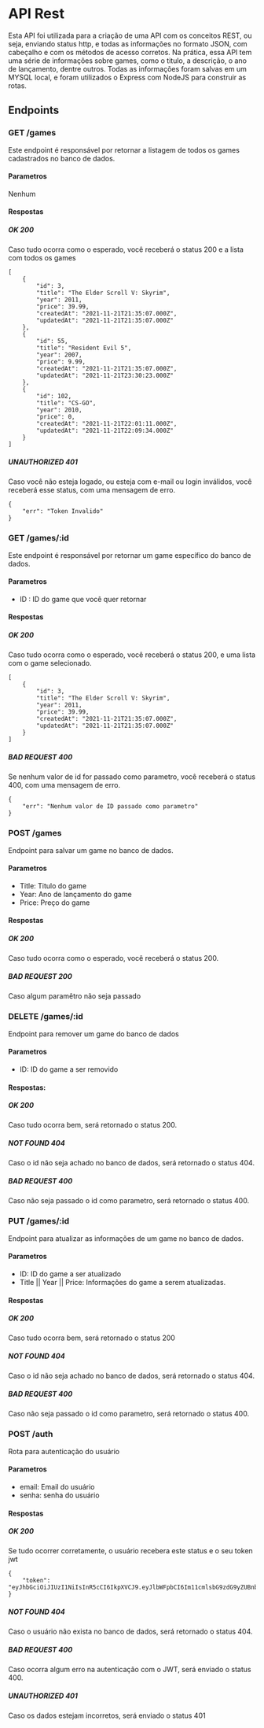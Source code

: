 # API Rest
 Esta API foi utilizada para a criação de uma API com os conceitos REST, ou seja, enviando status http, e todas as informações no formato JSON, com cabeçalho e com os métodos de acesso corretos. Na prática, essa API tem uma série de informações sobre games, como o titulo, a descrição, o ano de lançamento, dentre outros. Todas as informações foram salvas em um MYSQL local, e foram utilizados o Express com NodeJS para construir as rotas.
 
## Endpoints

### GET /games
Este endpoint é responsável por retornar a listagem de todos os games cadastrados no banco de dados.
#### Parametros
Nenhum
#### Respostas
##### OK 200
Caso tudo ocorra como o esperado, você receberá o status 200 e a lista com todos os games
```
[
    {
        "id": 3,
        "title": "The Elder Scroll V: Skyrim",
        "year": 2011,
        "price": 39.99,
        "createdAt": "2021-11-21T21:35:07.000Z",
        "updatedAt": "2021-11-21T21:35:07.000Z"
    },
    {
        "id": 55,
        "title": "Resident Evil 5",
        "year": 2007,
        "price": 9.99,
        "createdAt": "2021-11-21T21:35:07.000Z",
        "updatedAt": "2021-11-21T23:30:23.000Z"
    },
    {
        "id": 102,
        "title": "CS-GO",
        "year": 2010,
        "price": 0,
        "createdAt": "2021-11-21T22:01:11.000Z",
        "updatedAt": "2021-11-21T22:09:34.000Z"
    }
]
```
##### UNAUTHORIZED 401
Caso você não esteja logado, ou esteja com e-mail ou login inválidos, você receberá esse status, com uma mensagem de erro.
```
{
    "err": "Token Invalido"
}
```

### GET /games/:id
Este endpoint é responsável por retornar um game específico do banco de dados.
#### Parametros
- ID : ID do game que você quer retornar
#### Respostas
##### OK 200
Caso tudo ocorra como o esperado, você receberá o status 200, e uma lista com o game selecionado.
```
[
    {
        "id": 3,
        "title": "The Elder Scroll V: Skyrim",
        "year": 2011,
        "price": 39.99,
        "createdAt": "2021-11-21T21:35:07.000Z",
        "updatedAt": "2021-11-21T21:35:07.000Z"
    }
]
```
##### BAD REQUEST 400
Se nenhum valor de id for passado como parametro, você receberá o status 400, com uma mensagem de erro.
```
{
    "err": "Nenhum valor de ID passado como parametro"
}
```

### POST /games
Endpoint para salvar um game no banco de dados.
#### Parametros
- Title: Titulo do game
- Year: Ano de lançamento do game
- Price: Preço do game
#### Respostas
##### OK 200
Caso tudo ocorra como o esperado, você receberá o status 200.
##### BAD REQUEST 200
Caso algum paramêtro não seja passado

### DELETE /games/:id
Endpoint para remover um game do banco de dados
#### Parametros
- ID: ID do game a ser removido
#### Respostas:
##### OK 200
Caso tudo ocorra bem, será retornado o status 200.
##### NOT FOUND 404
Caso o id não seja achado no banco de dados, será retornado o status 404.
##### BAD REQUEST 400
Caso não seja passado o id como parametro, será retornado o status 400.

### PUT /games/:id
Endpoint para atualizar as informações de um game no banco de dados.
#### Parametros
- ID: ID do game a ser atualizado
- Title || Year || Price: Informações do game a serem atualizadas.
#### Respostas
##### OK 200
Caso tudo ocorra bem, será retornado o status 200
##### NOT FOUND 404
Caso o id não seja achado no banco de dados, será retornado o status 404.
##### BAD REQUEST 400
Caso não seja passado o id como parametro, será retornado o status 400.

### POST /auth
Rota para autenticação do usuário
#### Parametros
- email: Email do usuário
- senha: senha do usuário
#### Respostas
##### OK 200
Se tudo ocorrer corretamente, o usuário recebera este status e o seu token jwt
```
{
    "token": "eyJhbGciOiJIUzI1NiIsInR5cCI6IkpXVCJ9.eyJlbWFpbCI6Im11cmlsbG9zdG9yZUBnbWFpbC5jb20iLCJpZCI6MSwiaWF0IjoxNjQwNTQxMzA1LCJleHAiOjE2NDA1ODQ1MDV9.EegunvlaVkcyejO22j70Fzpqt_HiO1V18KmA6BNDptI"
}
```
##### NOT FOUND 404
Caso o usuário não exista no banco de dados, será retornado o status 404.
##### BAD REQUEST 400
Caso ocorra algum erro na autenticação com o JWT, será enviado o status 400.
##### UNAUTHORIZED 401
Caso os dados estejam incorretos, será enviado o status 401
